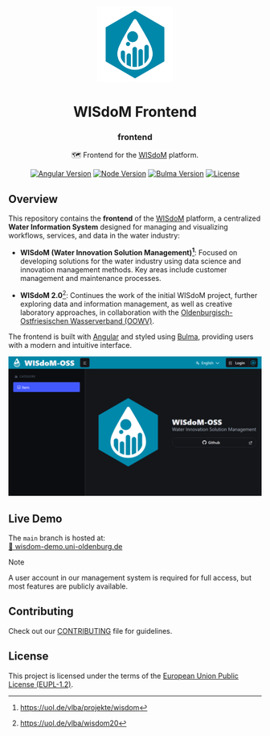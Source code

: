 <div align="center">
  <img height="150px" src="https://raw.githubusercontent.com/wisdom-oss/brand/main/svg/alternative_blue_white.svg">
  <h1>WISdoM Frontend</h1>
  <h3>frontend</h3>
  <p>
    🗺️ Frontend for the
    <a href="https://github.com/wisdom-oss">WISdoM</a>
    platform.
  </p>

[![Angular Version](https://img.shields.io/badge/dynamic/json?url=https%3A%2F%2Fraw.githubusercontent.com%2Fwisdom-oss%2Ffrontend%2Frefs%2Fheads%2Fmain%2Fpackage-lock.json&query=packages.node_modules%2F%40angular%2Fcore.version&prefix=v&style=for-the-badge&logo=angular&label=angular&color=%23B52E31)](https://angular.dev)
[![Node Version](https://img.shields.io/badge/dynamic/json?url=https%3A%2F%2Fraw.githubusercontent.com%2Fwisdom-oss%2Ffrontend%2Frefs%2Fheads%2Fmain%2Fpackage.json&query=volta.node&prefix=v&style=for-the-badge&logo=node&label=node&color=%23339933)](https://nodejs.org)
[![Bulma Version](https://img.shields.io/badge/dynamic/json?url=https%3A%2F%2Fraw.githubusercontent.com%2Fwisdom-oss%2Ffrontend%2Frefs%2Fheads%2Fmain%2Fpackage-lock.json&query=packages.node_modules%2Fbulma.version&prefix=v&style=for-the-badge&logo=bulma&label=bulma&color=%2300D1B2)](https://bulma.io)
[![License](https://img.shields.io/badge/dynamic/json?url=https%3A%2F%2Fraw.githubusercontent.com%2Fwisdom-oss%2Ffrontend%2Frefs%2Fheads%2Fmain%2Fpackage.json&query=license&style=for-the-badge&label=license&color=%23003399)](./LICENSE)

</div>

## Overview

This repository contains the **frontend** of the [WISdoM] platform, a
centralized **Water Information System** designed for managing and visualizing
workflows, services, and data in the water industry:

- **WISdoM (Water Innovation Solution Management)[^1]**:
  Focused on developing solutions for the water industry using data science and
  innovation management methods.
  Key areas include customer management and maintenance processes.

- **WISdoM 2.0**[^2]:
  Continues the work of the initial WISdoM project, further exploring data and
  information management, as well as creative laboratory approaches, in
  collaboration with the [Oldenburgisch-Ostfriesischen Wasserverband (OOWV)](OOWV).

The frontend is built with [Angular] and styled using [Bulma], providing users with a modern and intuitive interface.

<div align="center">
  <img src="media/screenshot.png" alt="screenshot of WISdoM frontend">
</div>

## Live Demo

The `main` branch is hosted at:  
[🔗 wisdom-demo.uni-oldenburg.de](https://wisdom-demo.uni-oldenburg.de)

> [!NOTE]
> A user account in our management system is required for full access, but most
> features are publicly available.

## Contributing

Check out our [CONTRIBUTING](./CONTRIBUTING.md) file for guidelines.

## License

This project is licensed under the terms of the
[European Union Public License (EUPL-1.2)](./LICENSE).

[WISdoM]: https://github.com/wisdom-oss
[OOWV]: https://www.oowv.de
[Angular]: https://angular.dev
[Bulma]: https://bulma.io
[Node]: https://nodejs.org

[^1]: https://uol.de/vlba/projekte/wisdom

[^2]: https://uol.de/vlba/wisdom20
